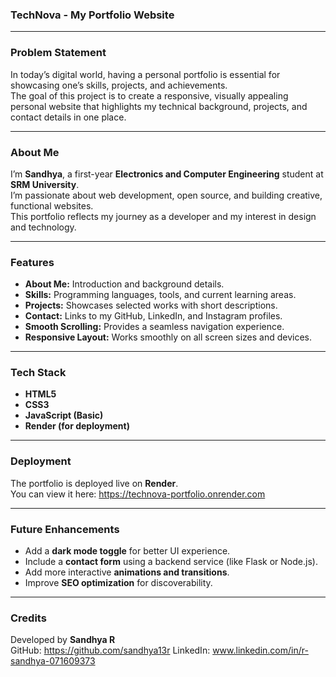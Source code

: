 ### **TechNova - My Portfolio Website**

---

### **Problem Statement**
In today’s digital world, having a personal portfolio is essential for showcasing one’s skills, projects, and achievements.  
The goal of this project is to create a responsive, visually appealing personal website that highlights my technical background, projects, and contact details in one place.  

---

### **About Me**
I’m **Sandhya**, a first-year **Electronics and Computer Engineering** student at **SRM University**.  
I’m passionate about web development, open source, and building creative, functional websites.  
This portfolio reflects my journey as a developer and my interest in design and technology.  

---

### **Features**
- **About Me:** Introduction and background details.  
- **Skills:** Programming languages, tools, and current learning areas.  
- **Projects:** Showcases selected works with short descriptions.  
- **Contact:** Links to my GitHub, LinkedIn, and Instagram profiles.  
- **Smooth Scrolling:** Provides a seamless navigation experience.  
- **Responsive Layout:** Works smoothly on all screen sizes and devices.  

---

### **Tech Stack**
- **HTML5**  
- **CSS3**  
- **JavaScript (Basic)**  
- **Render (for deployment)**  

---

### **Deployment**
The portfolio is deployed live on **Render**.  
You can view it here: https://technova-portfolio.onrender.com

---

### **Future Enhancements**
- Add a **dark mode toggle** for better UI experience.  
- Include a **contact form** using a backend service (like Flask or Node.js).  
- Add more interactive **animations and transitions**.  
- Improve **SEO optimization** for discoverability.  

---

### **Credits**
Developed by **Sandhya R**  
GitHub: https://github.com/sandhya13r
LinkedIn: www.linkedin.com/in/r-sandhya-071609373


